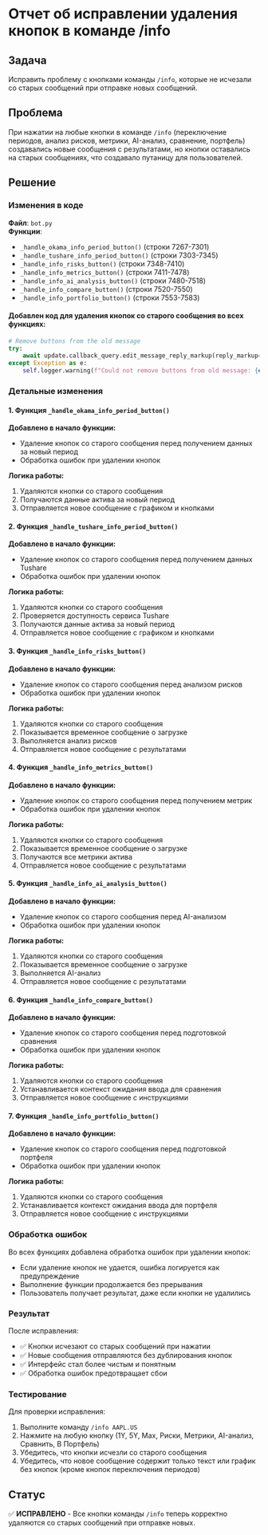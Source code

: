 # Отчет об исправлении удаления кнопок в команде /info

## Задача

Исправить проблему с кнопками команды `/info`, которые не исчезали со старых сообщений при отправке новых сообщений.

## Проблема

При нажатии на любые кнопки в команде `/info` (переключение периодов, анализ рисков, метрики, AI-анализ, сравнение, портфель) создавались новые сообщения с результатами, но кнопки оставались на старых сообщениях, что создавало путаницу для пользователей.

## Решение

### Изменения в коде

**Файл**: `bot.py`  
**Функции**: 
- `_handle_okama_info_period_button()` (строки 7267-7301)
- `_handle_tushare_info_period_button()` (строки 7303-7345)
- `_handle_info_risks_button()` (строки 7348-7410)
- `_handle_info_metrics_button()` (строки 7411-7478)
- `_handle_info_ai_analysis_button()` (строки 7480-7518)
- `_handle_info_compare_button()` (строки 7520-7550)
- `_handle_info_portfolio_button()` (строки 7553-7583)

#### Добавлен код для удаления кнопок со старого сообщения во всех функциях:

```python
# Remove buttons from the old message
try:
    await update.callback_query.edit_message_reply_markup(reply_markup=None)
except Exception as e:
    self.logger.warning(f"Could not remove buttons from old message: {e}")
```

### Детальные изменения

#### 1. Функция `_handle_okama_info_period_button()`

**Добавлено в начало функции:**
- Удаление кнопок со старого сообщения перед получением данных за новый период
- Обработка ошибок при удалении кнопок

**Логика работы:**
1. Удаляются кнопки со старого сообщения
2. Получаются данные актива за новый период
3. Отправляется новое сообщение с графиком и кнопками

#### 2. Функция `_handle_tushare_info_period_button()`

**Добавлено в начало функции:**
- Удаление кнопок со старого сообщения перед получением данных Tushare
- Обработка ошибок при удалении кнопок

**Логика работы:**
1. Удаляются кнопки со старого сообщения
2. Проверяется доступность сервиса Tushare
3. Получаются данные актива за новый период
4. Отправляется новое сообщение с графиком и кнопками

#### 3. Функция `_handle_info_risks_button()`

**Добавлено в начало функции:**
- Удаление кнопок со старого сообщения перед анализом рисков
- Обработка ошибок при удалении кнопок

**Логика работы:**
1. Удаляются кнопки со старого сообщения
2. Показывается временное сообщение о загрузке
3. Выполняется анализ рисков
4. Отправляется новое сообщение с результатами

#### 4. Функция `_handle_info_metrics_button()`

**Добавлено в начало функции:**
- Удаление кнопок со старого сообщения перед получением метрик
- Обработка ошибок при удалении кнопок

**Логика работы:**
1. Удаляются кнопки со старого сообщения
2. Показывается временное сообщение о загрузке
3. Получаются все метрики актива
4. Отправляется новое сообщение с результатами

#### 5. Функция `_handle_info_ai_analysis_button()`

**Добавлено в начало функции:**
- Удаление кнопок со старого сообщения перед AI-анализом
- Обработка ошибок при удалении кнопок

**Логика работы:**
1. Удаляются кнопки со старого сообщения
2. Показывается временное сообщение о загрузке
3. Выполняется AI-анализ
4. Отправляется новое сообщение с результатами

#### 6. Функция `_handle_info_compare_button()`

**Добавлено в начало функции:**
- Удаление кнопок со старого сообщения перед подготовкой сравнения
- Обработка ошибок при удалении кнопок

**Логика работы:**
1. Удаляются кнопки со старого сообщения
2. Устанавливается контекст ожидания ввода для сравнения
3. Отправляется новое сообщение с инструкциями

#### 7. Функция `_handle_info_portfolio_button()`

**Добавлено в начало функции:**
- Удаление кнопок со старого сообщения перед подготовкой портфеля
- Обработка ошибок при удалении кнопок

**Логика работы:**
1. Удаляются кнопки со старого сообщения
2. Устанавливается контекст ожидания ввода для портфеля
3. Отправляется новое сообщение с инструкциями

### Обработка ошибок

Во всех функциях добавлена обработка ошибок при удалении кнопок:
- Если удаление кнопок не удается, ошибка логируется как предупреждение
- Выполнение функции продолжается без прерывания
- Пользователь получает результат, даже если кнопки не удалились

### Результат

После исправления:
- ✅ Кнопки исчезают со старых сообщений при нажатии
- ✅ Новые сообщения отправляются без дублирования кнопок
- ✅ Интерфейс стал более чистым и понятным
- ✅ Обработка ошибок предотвращает сбои

### Тестирование

Для проверки исправления:
1. Выполните команду `/info AAPL.US`
2. Нажмите на любую кнопку (1Y, 5Y, Max, Риски, Метрики, AI-анализ, Сравнить, В Портфель)
3. Убедитесь, что кнопки исчезли со старого сообщения
4. Убедитесь, что новое сообщение содержит только текст или график без кнопок (кроме кнопок переключения периодов)

## Статус

✅ **ИСПРАВЛЕНО** - Все кнопки команды `/info` теперь корректно удаляются со старых сообщений при отправке новых.
